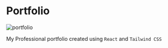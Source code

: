 # Portfolio

![portfolio](https://user-images.githubusercontent.com/85868026/215299204-16d6749a-7f6f-4a55-92e6-f68dda7315aa.png)

My Professional portfolio created using `React` and `Tailwind CSS`
